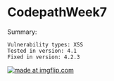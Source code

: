 # CodepathWeek7
Summary:

    Vulnerability types: XSS
    Tested in version: 4.1
    Fixed in version: 4.2.3
<a href="https://imgflip.com/gif/2lwcgi"><img src="https://i.imgflip.com/2lwcgi.gif" title="made at imgflip.com"/></a>
